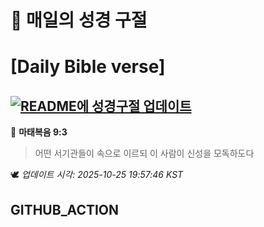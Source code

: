 # 🙏 매일의 성경 구절
# [Daily Bible verse]
## [![README에 성경구절 업데이트](https://github.com/DONGSUKA/first_test/actions/workflows/update-readme-bible.yml/badge.svg)](https://github.com/DONGSUKA/first_test/actions/workflows/update-readme-bible.yml)
<!-- START_BIBLE_VERSE -->
📖 **마태복음 9:3**
> 어떤 서기관들이 속으로 이르되 이 사람이 신성을 모독하도다

🕊️ _업데이트 시각: 2025-10-25 19:57:46 KST_
  <!-- END_BIBLE_VERSE -->
## GITHUB_ACTION
